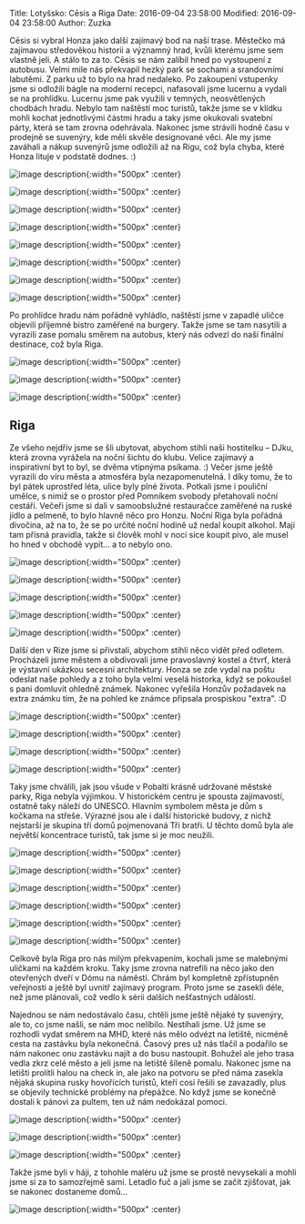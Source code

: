 Title: Lotyšsko: Cēsis a Riga
Date: 2016-09-04 23:58:00
Modified: 2016-09-04 23:58:00
Author: Zuzka


Cēsis si vybral Honza jako další zajímavý bod na naší trase. Městečko má zajímavou středověkou historii a významný hrad, kvůli kterému jsme sem vlastně jeli. A stálo to za to. Cēsis se nám zalíbil hned po vystoupení z autobusu. Velmi mile nás překvapil hezký park se sochami a srandovními labutěmi. Z parku už to bylo na hrad nedaleko. Po zakoupení vstupenky jsme si odložili bágle na moderní recepci, nafasovali jsme lucernu a vydali se na prohlídku. Lucernu jsme pak využili v temných, neosvětlených chodbách hradu. Nebylo tam naštěstí moc turistů, takže jsme se v klídku mohli kochat jednotlivými částmi hradu a taky jsme okukovali svatební párty, která se tam zrovna odehrávala. Nakonec jsme strávili hodně času v prodejně se suvenýry, kde měli skvěle designované věci. Ale my jsme zaváhali a nákup suvenýrů jsme odložili až na Rigu, což byla chyba, které Honza lituje v podstatě dodnes. :)

![image description]({filename}/images/p1240909.jpg){:width="500px" :center}

![image description]({filename}/images/p1240936.jpg){:width="500px" :center}

![image description]({filename}/images/p1240941.jpg){:width="500px" :center}

![image description]({filename}/images/p1240953.jpg){:width="500px" :center}

![image description]({filename}/images/p1240954.jpg){:width="500px" :center}

![image description]({filename}/images/p1240957.jpg){:width="500px" :center}

![image description]({filename}/images/p1240962.jpg){:width="500px" :center}

![image description]({filename}/images/p1240967.jpg){:width="500px" :center}

Po prohlídce hradu nám pořádně vyhládlo, naštěstí jsme v zapadlé uličce objevili příjemné bistro zaměřené na burgery. Takže jsme se tam nasytili a vyrazili zase pomalu směrem na autobus, který nás odvezl do naší finální destinace, což byla Riga.

![image description]({filename}/images/p1240981.jpg){:width="500px" :center}

![image description]({filename}/images/p1240984.jpg){:width="500px" :center}

![image description]({filename}/images/p1240988.jpg){:width="500px" :center}

## Riga

Ze všeho nejdřív jsme se šli ubytovat, abychom stihli naši hostitelku – DJku, která zrovna vyrážela na noční šichtu do klubu. Velice zajímavý a inspirativní byt to byl, se dvěma vtipnýma psíkama. :) Večer jsme ještě vyrazili do víru města a atmosféra byla nezapomenutelná. I díky tomu, že to byl pátek uprostřed léta, ulice byly plné života. Potkali jsme i pouliční umělce, s nimiž se o prostor před Pomníkem svobody přetahovali noční cestáři. Večeři jsme si dali v samoobslužné restauračce zaměřené na ruské jídlo a pelmeně, to bylo hlavně něco pro Honzu. Noční Riga byla pořádná divočina, až na to, že se po určité noční hodině už nedal koupit alkohol. Mají tam přísná pravidla, takže si člověk mohl v noci sice koupit pivo, ale musel ho hned v obchodě vypít... a to nebylo ono.

![image description]({filename}/images/p1240997.jpg){:width="500px" :center}

![image description]({filename}/images/p1250009.jpg){:width="500px" :center}

![image description]({filename}/images/p1250017.jpg){:width="500px" :center}

![image description]({filename}/images/p1250024.jpg){:width="500px" :center}

![image description]({filename}/images/p1250028.jpg){:width="500px" :center}

Další den v Rize jsme si přivstali, abychom stihli něco vidět před odletem. Procházeli jsme městem a obdivovali jsme pravoslavný kostel a čtvrť, která je výstavní ukázkou secesní architektury. Honza se zde vydal na poštu odeslat naše pohledy a z toho byla velmi veselá historka, když se pokoušel s pani domluvit ohledně známek. Nakonec vyřešila Honzův požadavek na extra známku tím, že na pohled ke známce připsala prospiskou "extra". :D

![image description]({filename}/images/p1250031.jpg){:width="500px" :center}

![image description]({filename}/images/p1250034.jpg){:width="500px" :center}

![image description]({filename}/images/p1250041.jpg){:width="500px" :center}

![image description]({filename}/images/p1250043.jpg){:width="500px" :center}

Taky jsme chválili, jak jsou všude v Pobaltí krásně udržované městské parky, Riga nebyla výjimkou. V historickém centru je spousta zajímavostí, ostatně taky náleží do UNESCO. Hlavním symbolem města je dům s kočkama na střeše. Výrazné jsou ale i další historické budovy, z nichž nejstarší je skupina tří domů pojmenovaná Tři bratři. U těchto domů byla ale největší koncentrace turistů, tak jsme si je moc neužili. 

![image description]({filename}/images/p1250053.jpg){:width="500px" :center}

![image description]({filename}/images/p1250067.jpg){:width="500px" :center}

![image description]({filename}/images/p1250070.jpg){:width="500px" :center}

![image description]({filename}/images/p1250071.jpg){:width="500px" :center}

![image description]({filename}/images/p1250080.jpg){:width="500px" :center}

![image description]({filename}/images/p1250083.jpg){:width="500px" :center}

Celkově byla Riga pro nás milým překvapením, kochali jsme se malebnými uličkami na každém kroku. Taky jsme zrovna natrefili na něco jako den otevřených dveří v Dómu na náměstí. Chrám byl kompletně zpřístupněn veřejnosti a ještě byl uvnitř zajímavý program. Proto jsme se zasekli déle, než jsme plánovali, což vedlo k sérii dalších nešťastných událostí.

Najednou se nám nedostávalo času, chtěli jsme ještě nějaké ty suvenýry, ale to, co jsme našli, se nám moc nelíbilo. Nestíhali jsme. Už jsme se rozhodli vydat směrem na MHD, které nás mělo odvézt na letiště, nicméně cesta na zastávku byla nekonečná. Časový pres už nás tlačil a podařilo se nám nakonec onu zastávku najít a do busu nastoupit. Bohužel ale jeho trasa vedla zkrz celé město a jeli jsme na letiště šíleně pomalu. Nakonec jsme na letišti prolítli halou na check in, ale jako na potvoru se před náma zasekla nějaká skupina rusky hovořících turistů, kteří cosi řešili se zavazadly, plus se objevily technické problémy na přepážce. No když jsme se konečně dostali k pánovi za pultem, ten už nám nedokázal pomoci.

![image description]({filename}/images/p1250098.jpg){:width="500px" :center}

![image description]({filename}/images/p1250100.jpg){:width="500px" :center}

![image description]({filename}/images/p1250101.jpg){:width="500px" :center}

Takže jsme byli v háji, z tohohle maléru už jsme se prostě nevysekali a mohli jsme si za to samozřejmě sami. Letadlo fuč a jali jsme se začít zjišťovat, jak se nakonec dostaneme domů...

![image description]({filename}/images/2015-08-08.jpg){:width="500px" :center}

